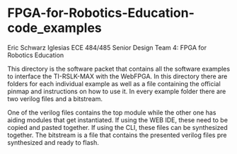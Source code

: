 # FPGA-for-Robotics-Education-code_examples

Eric Schwarz Iglesias
ECE 484/485 Senior Design
Team 4: FPGA for Robotics Education

This directory is the software packet that contains all the software examples to interface the TI-RSLK-MAX with the WebFPGA. In this directory there are folders for each individual example as well as a file containing the official pinmap and instructions on how to use it. In every example folder there are two verilog files and a bitstream. 

One of the verilog files contains the top module while the other one has aiding modules that get instantiated. If using the WEB IDE, these need to be copied and pasted together. If using the CLI, these files can be synthesized together. The bitstream is a file that contains the presented verilog files pre synthesized and ready to flash.

